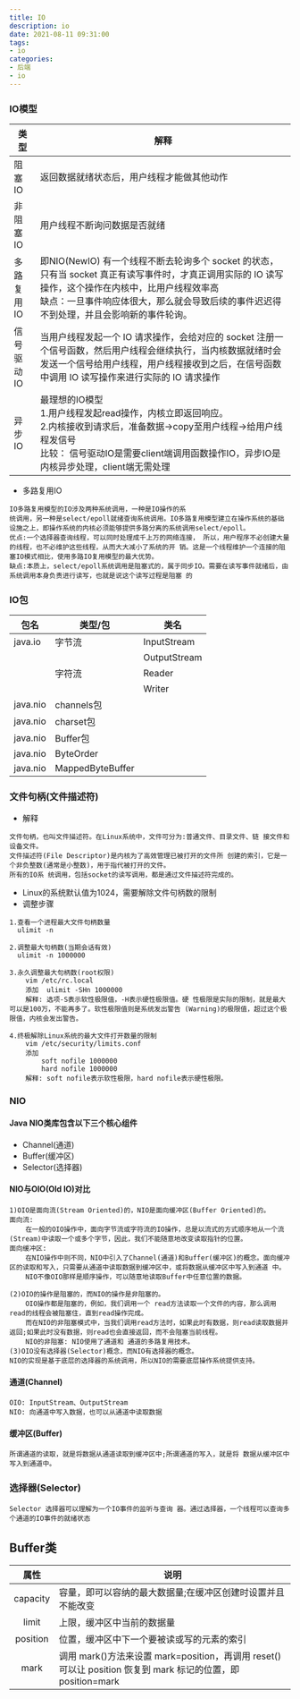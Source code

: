 ```yaml
---
title: IO
description: io
date: 2021-08-11 09:31:00
tags:
- io
categories:
- 后端
- io
---
```


### IO模型
|类型|解释|
|---|---|
|阻塞IO|返回数据就绪状态后，用户线程才能做其他动作|
|非阻塞IO|用户线程不断询问数据是否就绪|
|多路复用IO|即NIO(NewIO)  有一个线程不断去轮询多个 socket 的状态，只有当 socket 真正有读写事件时，才真正调用实际的 IO 读写操作，这个操作在内核中，比用户线程效率高<br/>缺点：一旦事件响应体很大，那么就会导致后续的事件迟迟得不到处理，并且会影响新的事件轮询。|
|信号驱动IO|当用户线程发起一个 IO 请求操作，会给对应的 socket 注册一个信号函数，然后用户线程会继续执行，当内核数据就绪时会发送一个信号给用户线程，用户线程接收到之后，在信号函数中调用 IO 读写操作来进行实际的 IO 请求操作|
|异步IO|最理想的IO模型  <br/>1.用户线程发起read操作，内核立即返回响应。<br/>2.内核接收到请求后，准备数据->copy至用户线程->给用户线程发信号<br/>比较：   信号驱动IO是需要client端调用函数操作IO，异步IO是内核异步处理，client端无需处理|

- 多路复用IO

```textmate
IO多路复用模型的IO涉及两种系统调用，一种是IO操作的系
统调用，另一种是select/epoll就绪查询系统调用。IO多路复用模型建立在操作系统的基础 设施之上，即操作系统的内核必须能够提供多路分离的系统调用select/epoll。
优点:一个选择器查询线程，可以同时处理成千上万的网络连接， 所以，用户程序不必创建大量的线程，也不必维护这些线程，从而大大减小了系统的开 销。这是一个线程维护一个连接的阻塞IO模式相比，使用多路IO复用模型的最大优势。
缺点:本质上，select/epoll系统调用是阻塞式的，属于同步IO。需要在读写事件就绪后，由系统调用本身负责进行读写，也就是说这个读写过程是阻塞 的
```

### IO包
|包名|类型/包|类名|
|---|---|---|
|java.io|字节流|InputStream|
|  |  |OutputStream|
|  |字符流|Reader|
|  | |Writer|
|java.nio|channels包||
|java.nio|charset包||
|java.nio|Buffer包||
|java.nio|ByteOrder||
|java.nio|MappedByteBuffer||


### 文件句柄(文件描述符)

- 解释
```textmate
文件句柄，也叫文件描述符。在Linux系统中，文件可分为:普通文件、目录文件、链 接文件和设备文件。
文件描述符(File Descriptor)是内核为了高效管理已被打开的文件所 创建的索引，它是一个非负整数(通常是小整数)，用于指代被打开的文件。
所有的IO系 统调用，包括socket的读写调用，都是通过文件描述符完成的。
```

- Linux的系统默认值为1024，需要解除文件句柄数的限制
- 调整步骤

```textmate
1.查看一个进程最大文件句柄数量
  ulimit -n

2.调整最大句柄数(当期会话有效)
  ulimit -n 1000000

3.永久调整最大句柄数(root权限)
    vim /etc/rc.local
    添加  ulimit -SHn 1000000
    解释: 选项-S表示软性极限值，-H表示硬性极限值。硬 性极限是实际的限制，就是最大可以是100万，不能再多了。软性极限值则是系统发出警告 (Warning)的极限值，超过这个极限值，内核会发出警告。

4.终极解除Linux系统的最大文件打开数量的限制
    vim /etc/security/limits.conf
    添加 
        soft nofile 1000000
        hard nofile 1000000
    解释: soft nofile表示软性极限，hard nofile表示硬性极限。
```

### NIO
#### Java NIO类库包含以下三个核心组件
- Channel(通道)
- Buffer(缓冲区)
- Selector(选择器)

#### NIO与OIO(Old IO)对比
```textmate
1)OIO是面向流(Stream Oriented)的，NIO是面向缓冲区(Buffer Oriented)的。 
面向流:
    在一般的OIO操作中，面向字节流或字符流的IO操作，总是以流式的方式顺序地从一个流(Stream)中读取一个或多个字节，因此，我们不能随意地改变读取指针的位置。
面向缓冲区:
    在NIO操作中则不同，NIO中引入了Channel(通道)和Buffer(缓冲区)的概念。面向缓冲 区的读取和写入，只需要从通道中读取数据到缓冲区中，或将数据从缓冲区中写入到通道 中。
    NIO不像OIO那样是顺序操作，可以随意地读取Buffer中任意位置的数据。

(2)OIO的操作是阻塞的，而NIO的操作是非阻塞的。
    OIO操作都是阻塞的，例如，我们调用一个 read方法读取一个文件的内容，那么调用read的线程会被阻塞住，直到read操作完成。
    而在NIO的非阻塞模式中，当我们调用read方法时，如果此时有数据，则read读取数据并返回;如果此时没有数据，则read也会直接返回，而不会阻塞当前线程。
    NIO的非阻塞: NIO使用了通道和 通道的多路复用技术。
(3)OIO没有选择器(Selector)概念，而NIO有选择器的概念。
NIO的实现是基于底层的选择器的系统调用，所以NIO的需要底层操作系统提供支持。
```
#### 通道(Channel)
```textmate
OIO: InputStream、OutputStream
NIO: 向通道中写入数据，也可以从通道中读取数据
```
#### 缓冲区(Buffer)
```textmate
所谓通道的读取，就是将数据从通道读取到缓冲区中;所谓通道的写入，就是将 数据从缓冲区中写入到通道中。
```

### 选择器(Selector)
```textmate
Selector 选择器可以理解为一个IO事件的监听与查询 器。通过选择器，一个线程可以查询多个通道的IO事件的就绪状态
```

## Buffer类
|属性|说明|
|:---:|---|
|capacity|容量，即可以容纳的最大数据量;在缓冲区创建时设置并且不能改变|
|limit|上限，缓冲区中当前的数据量|
|position|位置，缓冲区中下一个要被读或写的元素的索引|
|mark|调用 mark()方法来设置 mark=position，再调用 reset()可以让 position 恢复到 mark 标记的位置，即 position=mark|

